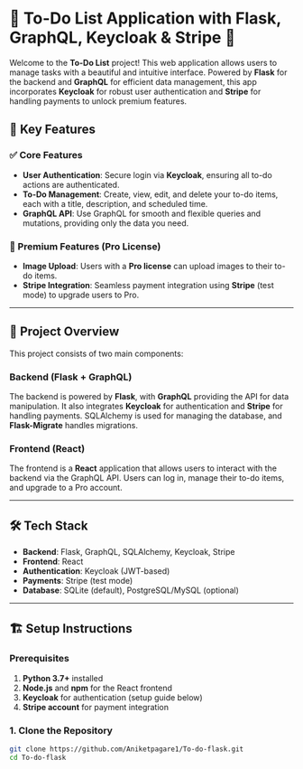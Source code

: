 # 📝 To-Do List Application with Flask, GraphQL, Keycloak & Stripe 🌟

Welcome to the **To-Do List** project! This web application allows users to manage tasks with a beautiful and intuitive interface. Powered by **Flask** for the backend and **GraphQL** for efficient data management, this app incorporates **Keycloak** for robust user authentication and **Stripe** for handling payments to unlock premium features.

## 🔑 Key Features

### ✅ Core Features
- **User Authentication**: Secure login via **Keycloak**, ensuring all to-do actions are authenticated.
- **To-Do Management**: Create, view, edit, and delete your to-do items, each with a title, description, and scheduled time.
- **GraphQL API**: Use GraphQL for smooth and flexible queries and mutations, providing only the data you need.

### 🌟 Premium Features (Pro License)
- **Image Upload**: Users with a **Pro license** can upload images to their to-do items.
- **Stripe Integration**: Seamless payment integration using **Stripe** (test mode) to upgrade users to Pro.

---

## 🚀 Project Overview

This project consists of two main components:

### Backend (Flask + GraphQL)
The backend is powered by **Flask**, with **GraphQL** providing the API for data manipulation. It also integrates **Keycloak** for authentication and **Stripe** for handling payments. SQLAlchemy is used for managing the database, and **Flask-Migrate** handles migrations.

### Frontend (React)
The frontend is a **React** application that allows users to interact with the backend via the GraphQL API. Users can log in, manage their to-do items, and upgrade to a Pro account.

---

## 🛠️ Tech Stack

- **Backend**: Flask, GraphQL, SQLAlchemy, Keycloak, Stripe
- **Frontend**: React
- **Authentication**: Keycloak (JWT-based)
- **Payments**: Stripe (test mode)
- **Database**: SQLite (default), PostgreSQL/MySQL (optional)

---

## 🏗️ Setup Instructions

### Prerequisites

1. **Python 3.7+** installed
2. **Node.js** and **npm** for the React frontend
3. **Keycloak** for authentication (setup guide below)
4. **Stripe account** for payment integration

### 1. Clone the Repository

```bash
git clone https://github.com/Aniketpagare1/To-do-flask.git
cd To-do-flask
